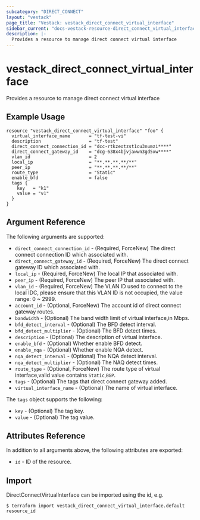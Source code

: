 ```yaml
---
subcategory: "DIRECT_CONNECT"
layout: "vestack"
page_title: "Vestack: vestack_direct_connect_virtual_interface"
sidebar_current: "docs-vestack-resource-direct_connect_virtual_interface"
description: |-
  Provides a resource to manage direct connect virtual interface
---
```

# vestack_direct_connect_virtual_interface
Provides a resource to manage direct connect virtual interface
## Example Usage
```hcl
resource "vestack_direct_connect_virtual_interface" "foo" {
  virtual_interface_name       = "tf-test-vi"
  description                  = "tf-test"
  direct_connect_connection_id = "dcc-rtkzeotzst1cu3numzi****"
  direct_connect_gateway_id    = "dcg-638x4bjvjawwn3gd5xw****"
  vlan_id                      = 2
  local_ip                     = "**.**.**.**/**"
  peer_ip                      = "**.**.**.**/**"
  route_type                   = "Static"
  enable_bfd                   = false
  tags {
    key   = "k1"
    value = "v1"
  }
}
```
## Argument Reference
The following arguments are supported:
* `direct_connect_connection_id` - (Required, ForceNew) The direct connect connection ID which associated with.
* `direct_connect_gateway_id` - (Required, ForceNew) The direct connect gateway ID which associated with.
* `local_ip` - (Required, ForceNew) The local IP that associated with.
* `peer_ip` - (Required, ForceNew) The peer IP that associated with.
* `vlan_id` - (Required, ForceNew) The VLAN ID used to connect to the local IDC, please ensure that this VLAN ID is not occupied, the value range: 0 ~ 2999.
* `account_id` - (Optional, ForceNew) The account id of direct connect gateway routes.
* `bandwidth` - (Optional) The band width limit of virtual interface,in Mbps.
* `bfd_detect_interval` - (Optional) The BFD detect interval.
* `bfd_detect_multiplier` - (Optional) The BFD detect times.
* `description` - (Optional) The description of virtual interface.
* `enable_bfd` - (Optional) Whether enable BFD detect.
* `enable_nqa` - (Optional) Whether enable NQA detect.
* `nqa_detect_interval` - (Optional) The NQA detect interval.
* `nqa_detect_multiplier` - (Optional) The NAQ detect times.
* `route_type` - (Optional, ForceNew) The route type of virtual interface,valid value contains `Static`,`BGP`.
* `tags` - (Optional) The tags that direct connect gateway added.
* `virtual_interface_name` - (Optional) The name of virtual interface.

The `tags` object supports the following:

* `key` - (Optional) The tag key.
* `value` - (Optional) The tag value.

## Attributes Reference
In addition to all arguments above, the following attributes are exported:
* `id` - ID of the resource.



## Import
DirectConnectVirtualInterface can be imported using the id, e.g.
```
$ terraform import vestack_direct_connect_virtual_interface.default resource_id
```

